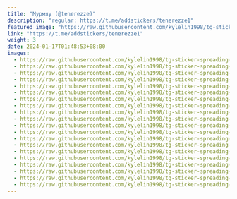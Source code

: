 ```yaml
---
title: "Мурмяу (@tenerezze)"
description: "regular: https://t.me/addstickers/tenerezze1"
featured_image: "https://raw.githubusercontent.com/kylelin1998/tg-sticker-spreading-worldwide-images/main/img/25b299d6-5d92-4180-a250-80e11f785575.jpg"
link: "https://t.me/addstickers/tenerezze1"
weight: 3
date: 2024-01-17T01:48:53+08:00
images:
  - https://raw.githubusercontent.com/kylelin1998/tg-sticker-spreading-worldwide-images/main/img/25b299d6-5d92-4180-a250-80e11f785575.jpg
  - https://raw.githubusercontent.com/kylelin1998/tg-sticker-spreading-worldwide-images/main/img/2905e25b-da47-4e64-9d84-5690b3354ddc.jpg
  - https://raw.githubusercontent.com/kylelin1998/tg-sticker-spreading-worldwide-images/main/img/344b20ac-1136-4c49-af5a-4033c1103e36.jpg
  - https://raw.githubusercontent.com/kylelin1998/tg-sticker-spreading-worldwide-images/main/img/5208ab30-9e10-4faa-9e4f-5c6da24c2f20.jpg
  - https://raw.githubusercontent.com/kylelin1998/tg-sticker-spreading-worldwide-images/main/img/154f67d2-898e-4e59-9d4e-aa23dbda81dc.jpg
  - https://raw.githubusercontent.com/kylelin1998/tg-sticker-spreading-worldwide-images/main/img/9563c2d0-c888-4d40-a276-b045edb7b10d.jpg
  - https://raw.githubusercontent.com/kylelin1998/tg-sticker-spreading-worldwide-images/main/img/3b13b024-3d43-441d-a04d-42c567ddad29.jpg
  - https://raw.githubusercontent.com/kylelin1998/tg-sticker-spreading-worldwide-images/main/img/a2d3eccd-0dba-4175-8ea2-9e1425403427.jpg
  - https://raw.githubusercontent.com/kylelin1998/tg-sticker-spreading-worldwide-images/main/img/64fb7d71-1fd6-4f63-8b78-bc9935fb9361.jpg
  - https://raw.githubusercontent.com/kylelin1998/tg-sticker-spreading-worldwide-images/main/img/fbdb6a4b-8b9e-4fd9-b77f-9c2d2808bacc.jpg
  - https://raw.githubusercontent.com/kylelin1998/tg-sticker-spreading-worldwide-images/main/img/6e9f23c4-aeaf-479c-b0cd-807d9c333d41.jpg
  - https://raw.githubusercontent.com/kylelin1998/tg-sticker-spreading-worldwide-images/main/img/c6f1a8a0-03fc-4075-99bf-6cc12bcb71cd.jpg
  - https://raw.githubusercontent.com/kylelin1998/tg-sticker-spreading-worldwide-images/main/img/97b62af4-1fad-42d4-be7a-98a79b8bd045.jpg
  - https://raw.githubusercontent.com/kylelin1998/tg-sticker-spreading-worldwide-images/main/img/5a74dde5-fae1-4799-a8ef-ff664e8adf27.jpg
  - https://raw.githubusercontent.com/kylelin1998/tg-sticker-spreading-worldwide-images/main/img/ad9b48ee-5b29-4703-95d0-05e385aff20b.jpg
  - https://raw.githubusercontent.com/kylelin1998/tg-sticker-spreading-worldwide-images/main/img/b2c899c8-68b9-4261-ac8e-43078baddf48.jpg
  - https://raw.githubusercontent.com/kylelin1998/tg-sticker-spreading-worldwide-images/main/img/d50108d2-46a3-4534-80ee-5878bc7401c8.jpg
  - https://raw.githubusercontent.com/kylelin1998/tg-sticker-spreading-worldwide-images/main/img/d9b00855-f70e-44ea-87fe-858255dad5d3.jpg
  - https://raw.githubusercontent.com/kylelin1998/tg-sticker-spreading-worldwide-images/main/img/c37cd9c4-4fd7-4f15-9ad3-dd2e1fc34514.jpg
  - https://raw.githubusercontent.com/kylelin1998/tg-sticker-spreading-worldwide-images/main/img/c0808743-a19d-40cf-9289-9b76ff2ea9db.jpg
---
```

